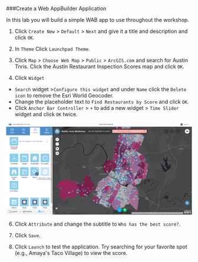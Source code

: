 ###Create a Web AppBuilder Application

In this lab you will build a simple WAB app to use throughout the workshop.

1. Click `Create New` > `Default` > `Next` and give it a title and description and click `OK`.

2. In `Theme` Click `Launchpad Theme`.

3. Click `Map` > `Choose Web Map` > `Public` > `ArcGIS.com` and search for Austin Tnris. Click the Austin Restaurant Inspection    Scores map and click `OK`.

4. Click `Widget`
  * `Search` widget >`Configure this widget` and under `Name` click the `Delete icon` to remove the Esri World Geocoder.
  * Change the placeholder text to `Find Restaurants by Score` and click `OK`.
  * Click `Anchor Bar Controller` > `+` to add a new widget > `Time Slider` widget and click `OK` twice.

![wab_searchwidget](./wab_searchwidget.png)

6. Click `Attribute` and change the subtitle to `Who has the best score?`.

7. Click `Save`.

8. Click `Launch` to test the application. Try searching for your favorite spot (e.g., Amaya's Taco Village) to view the score.

